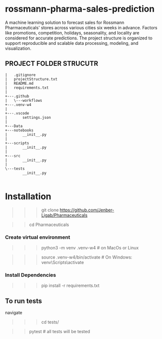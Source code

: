 # rossmann-pharma-sales-prediction

A machine learning solution to forecast sales for Rossmann Pharmaceuticals' stores across various cities six weeks in advance. Factors like promotions, competition, holidays, seasonality, and locality are considered for accurate predictions.
The project structure is organized to support reproducible and scalable data processing, modeling, and visualization.

## **PROJECT FOLDER STRUCUTR**
```
|   .gitignore
|   projectStructure.txt
|   README.md
|   requirements.txt
|   
+---.github
|   \---workflows
+---.venv-w4
|          
+---.vscode
|       settings.json
|       
+---Data
+---notebooks
|       __init__.py
|       
+---scripts
|       __init__.py
|       
+---src
|       __init__.py
|       
\---tests
        __init__.py
        
```
# Installation

>>> git clone https://github.com/Jenber-Ligab/Pharmaceuticals

>> cd Pharmaceuticals

### Create virtual environment

>>> python3 -m venv .venv-w4 # on MacOs or Linux

>>> source .venv-w4/bin/activate  # On Windows: venv\Scripts\activate

### Install Dependencies

>>> pip install -r requirements.txt

## To run tests
navigate 
>>> cd tests/

>>pytest # all tests will be tested
